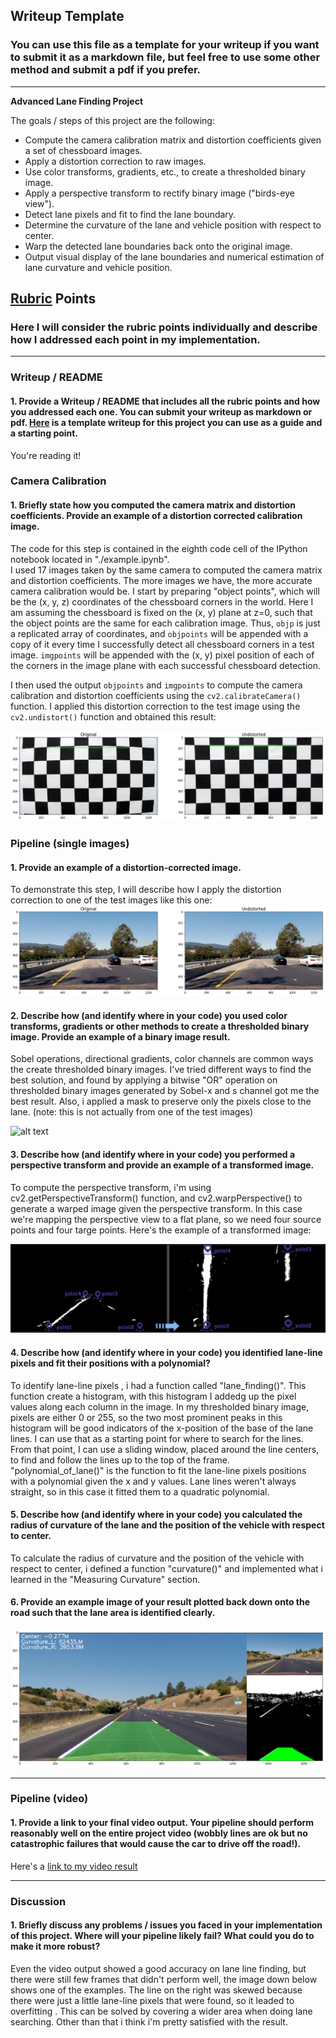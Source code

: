 ## Writeup Template

### You can use this file as a template for your writeup if you want to submit it as a markdown file, but feel free to use some other method and submit a pdf if you prefer.

---

**Advanced Lane Finding Project**

The goals / steps of this project are the following:

* Compute the camera calibration matrix and distortion coefficients given a set of chessboard images.
* Apply a distortion correction to raw images.
* Use color transforms, gradients, etc., to create a thresholded binary image.
* Apply a perspective transform to rectify binary image ("birds-eye view").
* Detect lane pixels and fit to find the lane boundary.
* Determine the curvature of the lane and vehicle position with respect to center.
* Warp the detected lane boundaries back onto the original image.
* Output visual display of the lane boundaries and numerical estimation of lane curvature and vehicle position.

[//]: # (Image References)

[image1]: ./output_images/undistort_output.png "Undistorted"
[image2]: ./output_images/test1.png "Road Transformed"
[image3]: ./output_images/preprocessing.jpg "Binary Example"
[image4]: ./output_images/perspective_transform.png "Warp Example"
[image5]: ./output_images/result_example.png "Fit Visual"
[image6]: ./output_images/example_output.jpg "Output"
[video1]: ./project_video_output.mp4 "Video"

## [Rubric](https://review.udacity.com/#!/rubrics/571/view) Points

### Here I will consider the rubric points individually and describe how I addressed each point in my implementation.  

---

### Writeup / README

#### 1. Provide a Writeup / README that includes all the rubric points and how you addressed each one.  You can submit your writeup as markdown or pdf.  [Here](https://github.com/udacity/CarND-Advanced-Lane-Lines/blob/master/writeup_template.md) is a template writeup for this project you can use as a guide and a starting point.  

You're reading it!

### Camera Calibration

#### 1. Briefly state how you computed the camera matrix and distortion coefficients. Provide an example of a distortion corrected calibration image.

The code for this step is contained in the eighth code cell of the IPython notebook located in "./example.ipynb".  
I used 17 images taken by the same camera to computed the camera matrix and distortion coefficients. The more images we have, the more accurate camera calibration would be.
I start by preparing "object points", which will be the (x, y, z) coordinates of the chessboard corners in the world. Here I am assuming the chessboard is fixed on the (x, y) plane at z=0, such that the object points are the same for each calibration image.  Thus, `objp` is just a replicated array of coordinates, and `objpoints` will be appended with a copy of it every time I successfully detect all chessboard corners in a test image.  `imgpoints` will be appended with the (x, y) pixel position of each of the corners in the image plane with each successful chessboard detection.  

I then used the output `objpoints` and `imgpoints` to compute the camera calibration and distortion coefficients using the `cv2.calibrateCamera()` function.  I applied this distortion correction to the test image using the `cv2.undistort()` function and obtained this result: 

![alt text][image1]

### Pipeline (single images)

#### 1. Provide an example of a distortion-corrected image.

To demonstrate this step, I will describe how I apply the distortion correction to one of the test images like this one:
![alt text][image2]

#### 2. Describe how (and identify where in your code) you used color transforms, gradients or other methods to create a thresholded binary image.  Provide an example of a binary image result.

Sobel operations, directional gradients, color channels are common ways the create thresholded binary images. I've tried different ways to find the best solution, and found by applying a bitwise "OR" operation on thresholded binary images generated by Sobel-x and s channel got me the best result. Also, i applied a mask to preserve only the pixels close to the lane.  (note: this is not actually from one of the test images)

![alt text][image3]

#### 3. Describe how (and identify where in your code) you performed a perspective transform and provide an example of a transformed image.

To compute the perspective transform, i'm using cv2.getPerspectiveTransform() function, and cv2.warpPerspective() to generate a warped image given the perspective transform. In this case we're mapping the perspective view to a flat plane, so we need four source points and four targe points. Here's the example of a transformed image:

![alt text][image4]

#### 4. Describe how (and identify where in your code) you identified lane-line pixels and fit their positions with a polynomial?

To identify lane-line pixels , i had a function called "lane_finding()". This function create a histogram, with this histogram I addedg up the pixel values along each column in the image. In my thresholded binary image, pixels are either 0 or 255, so the two most prominent peaks in this histogram will be good indicators of the x-position of the base of the lane lines. I can use that as a starting point for where to search for the lines. From that point, I can use a sliding window, placed around the line centers, to find and follow the lines up to the top of the frame.
"polynomial_of_lane()" is the function to fit the lane-line pixels positions with a polynomial given the x and y values. Lane lines weren't always straight, so in this case it fitted them to a quadratic polynomial.

#### 5. Describe how (and identify where in your code) you calculated the radius of curvature of the lane and the position of the vehicle with respect to center.

To calculate the radius of curvature and the position of the vehicle with respect to center, i defined a function "curvature()" and implemented what i learned in the "Measuring Curvature" section.

#### 6. Provide an example image of your result plotted back down onto the road such that the lane area is identified clearly.

![alt text][image5]

---

### Pipeline (video)

#### 1. Provide a link to your final video output.  Your pipeline should perform reasonably well on the entire project video (wobbly lines are ok but no catastrophic failures that would cause the car to drive off the road!).

Here's a [link to my video result](./project_video_output.mp4)

---

### Discussion

#### 1. Briefly discuss any problems / issues you faced in your implementation of this project.  Where will your pipeline likely fail?  What could you do to make it more robust?

Even the video output showed a good accuracy on lane line finding, but there were still few frames that didn't perform well, the image down below shows one of the examples. The line on the right was skewed because there were just a little lane-line pixels that were found, so it leaded to overfitting . This can be solved by covering a wider area when doing lane searching. Other than that i think i'm pretty satisfied with the result.
